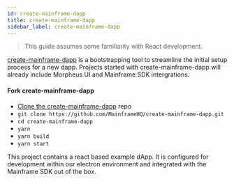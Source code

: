 ```yaml
---
id: create-mainframe-dapp
title: create-mainframe-dapp
sidebar_label: create-mainframe-dapp
---
```


> This guide assumes some familiarity with React development.

[create-mainframe-dapp](https://github.com/MainframeHQ/create-mainframe-dapp) is a bootstrapping tool to streamline the initial setup process for a new dapp. Projects started with create-mainframe-dapp will already include Morpheus UI and Mainframe SDK intergrations.

#### Fork create-mainframe-dapp
* [Clone the create-mainframe-dapp](https://github.com/MainframeHQ/create-mainframe-dapp/fork) repo
* `git clone https://github.com/MainframeHQ/create-mainframe-dapp.git`
* `cd create-mainframe-dapp`
* `yarn`
* `yarn build`
* `yarn start`

This project contains a react based example dApp. It is configured for development within our electron environment and integrated with the Mainframe SDK out of the box.

<script id="asciicast-hhORMkpwEHMnliU8kUHfa00C4" src="https://asciinema.org/a/hhORMkpwEHMnliU8kUHfa00C4.js" data-size="medium" data-speed="2" async></script>
